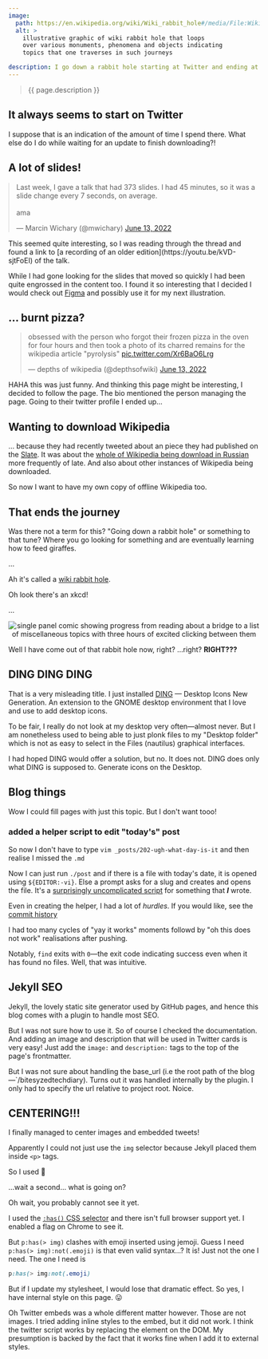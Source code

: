 ```yaml
---
image:
  path: https://en.wikipedia.org/wiki/Wiki_rabbit_hole#/media/File:Wikipedia_Rabbit_Hole.jpg
  alt: >
    illustrative graphic of wiki rabbit hole that loops
    over various monuments, phenomena and objects indicating
    topics that one traverses in such journeys

description: I go down a rabbit hole starting at Twitter and ending at Wikipedia... ending?
---
```


> {{ page.description }}

## It always seems to start on Twitter

I suppose that is an indication of the amount of time
I spend there. What else do I do while waiting for an
update to finish downloading?!


## A lot of slides!

<p>
<blockquote class="not-twitter-tweet"
style="margin:auto;"
data-theme="dark">
<p lang="en" dir="ltr">
Last week, I gave a talk that had 373 slides. I had 45 minutes,
so it was a slide change every 7 seconds, on average. <br><br>
ama
</p> &mdash; Marcin Wichary (@mwichary)
<a href="https://twitter.com/mwichary/status/1536446839775498241?ref_src=twsrc%5Etfw">June 13, 2022</a></blockquote>
</p>
This seemed quite interesting, so I was reading through
the thread and found a link to
[a recording of an older edition](https://youtu.be/kVD-sjtFoEI)
of the talk.

While I had gone looking for the slides that moved so quickly
I had been quite engrossed in the content too. I found it so
interesting that I decided I would check out
[Figma](https://figma.com) and possibly use it for my next
illustration.

## &hellip; burnt pizza?

<p>
<blockquote class="twitter-tweet" data-theme="dark">
<p lang="en" dir="ltr">
obsessed with the person who forgot their frozen pizza
in the oven for four hours and then took a photo of its
charred remains for the wikipedia article &quot;pyrolysis&quot;
<a href="https://t.co/Xr6BaO6Lrg">pic.twitter.com/Xr6BaO6Lrg</a></p>
&mdash; depths of wikipedia (@depthsofwiki)
<a href="https://twitter.com/depthsofwiki/status/1536488146602536960?ref_src=twsrc%5Etfw">June 13, 2022</a></blockquote>
</p>
<script async src="https://platform.twitter.com/widgets.js" charset="utf-8"></script>

HAHA this was just funny. And thinking this page might be interesting, I
decided to follow the page. The bio mentioned the person managing
the page. Going to their twitter profile I ended up...

## Wanting to download Wikipedia

&hellip; because they had recently tweeted about an piece
they had published on the [Slate](https://slate.com). It was about the
[whole of Wikipedia being download in Russian](https://slate.com/technology/2022/03/russia-wikipedia-download-kiwix.html)
more frequently of late. And also about other instances of Wikipedia
being downloaded.

So now I want to have my own copy of offline Wikipedia too.

## That ends the journey

Was there not a term for this? "Going down a rabbit hole" or
something to that tune? Where you go looking for something
and are eventually learning how to feed giraffes.

&hellip;

Ah it's called a
[wiki rabbit hole](https://en.wikipedia.org/wiki/Wiki_rabbit_hole).

Oh look there's an xkcd!

&hellip;

![single panel comic showing progress from reading about a bridge to a list of miscellaneous topics with three hours of excited clicking between them](https://imgs.xkcd.com/comics/the_problem_with_wikipedia.png)

Well I have come out of that rabbit hole now, right? &hellip;right? <strong>RIGHT???</strong>

## DING DING DING

That is a very misleading title. I just installed
[DING](https://extensions.gnome.org/extension/2087/desktop-icons-ng-ding/)
&mdash; Desktop Icons New Generation. An extension to the GNOME desktop
environment that I love and use to add desktop icons.

To be fair, I really do not look at my desktop very often&mdash;almost
never. But I am nonetheless used to being able to just plonk files to
my "Desktop folder" which is not as easy to select in the Files (nautilus)
graphical interfaces.

I had hoped DING would offer a solution, but no. It does not. DING does only
what DING is supposed to. Generate icons on the Desktop.

## Blog things

Wow I could fill pages with just this topic. But I don't want tooo!

### added a helper script to edit "today's" post

So now I don't have to type `vim _posts/202-ugh-what-day-is-it` and then
realise I missed the `.md`

Now I can just run `./post` and if there is a file with today's date, it
is opened using `${EDITOR:-vi}`. Else a prompt asks for a slug and creates
and opens the file. It's a
[surprisingly uncomplicated script](https://github.com/kevinnls/bitesyzedtechdiary/blob/main/post)
for something that _**I**_ wrote.

Even in creating the helper, I had a lot of _hurdles_.
If you would like, see the
[commit history](https://github.com/kevinnls/bitesyzedtechdiary/commits/main/post)

I had too many cycles of "yay it works" moments followd by "oh this does not work"
realisations after pushing.

Notably, `find` exits with `0`&mdash;the exit code indicating success even when
it has found no files. Well, that was intuitive.

## Jekyll SEO

Jekyll, the lovely static site generator used by GitHub pages, and hence this blog
comes with a plugin to handle most SEO.

But I was not sure how to use it. So of course I checked the documentation. And
adding an image and description that will be used in Twitter cards is very easy!
Just add the `image:` and `description:` tags to the top of the page's frontmatter.

But I was not sure about handling the base_url (i.e the root path of the
blog&mdash;`/bitesyzedtechdiary). Turns out it was handled internally by the plugin.
I only had to specify the url relative to project root. Noice.

## CENTERING!!!

I finally managed to center images and embedded tweets!

Apparently I could not just use the `img` selector because Jekyll placed
them inside `<p>` tags.

<style>
    p:has(>img) {
	text-align: center;
    }
</style>
So I used :drum:

&hellip;wait a second&hellip; what is going on?

Oh wait, you probably cannot see it yet.

I used the [`:has()` CSS selector](https://developer.mozilla.org/en-US/docs/Web/CSS/:has)
and there isn't full browser support yet. I enabled a flag on Chrome to see it.

But `p:has(> img)` clashes with emoji inserted using jemoji. Guess I need
`p:has(> img):not(.emoji)` is that even valid syntax&hellip;? It is!
Just not the one I need. The one I need is

```css
p:has(> img:not(.emoji)
```

But if I update my stylesheet, I would lose that dramatic effect. So yes, I
have internal style on this page. :stuck_out_tongue:

Oh Twitter embeds was a whole different matter however. Those are not images.
I tried adding inline styles to the embed, but it did not work. I think
the twitter script works by replacing the element on the DOM. My presumption
is backed by the fact that it works fine when I add it to external styles.
